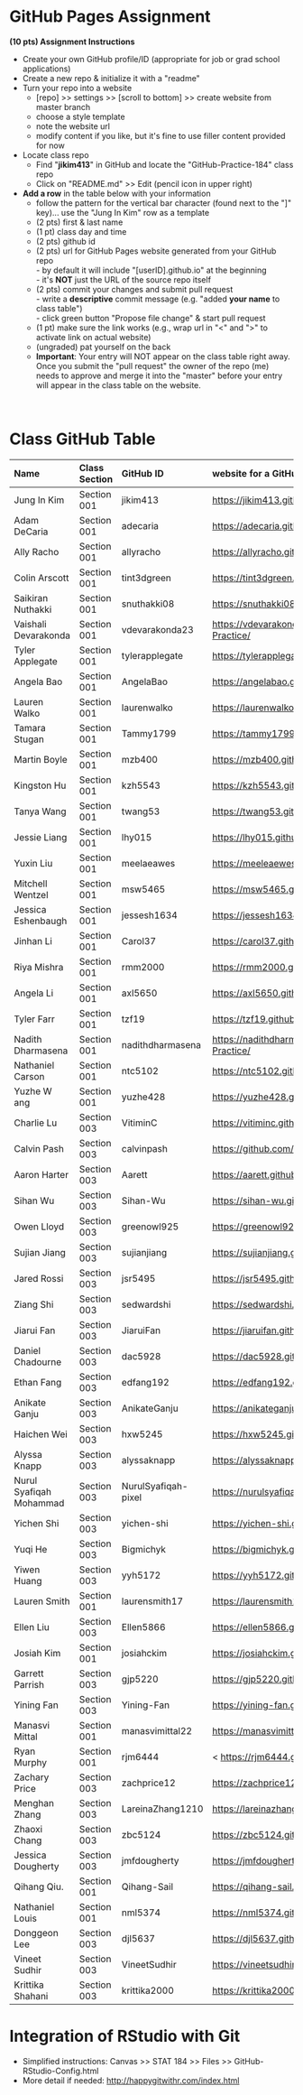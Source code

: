  
# GitHub Pages Assignment

**(10 pts) Assignment Instructions**

- Create your own GitHub profile/ID (appropriate for job or grad school applications)  
- Create a new repo & initialize it with a "readme"   
- Turn your repo into a website  
    - [repo] >> settings >> [scroll to bottom] >> create website from master branch  
    - choose a style template 
    - note the website url  
    - modify content if you like, but it's fine to use filler content provided for now  
- Locate class repo
    - Find "**jikim413**" in GitHub and locate the "GitHub-Practice-184" class repo
    - Click on "README.md" >> Edit (pencil icon in upper right)
- **Add a row** in the table below with your information 
    - follow the pattern for the vertical bar character (found next to the "]" key)... use the "Jung In Kim" row as a template
    - (2 pts) first & last name  
    - (1 pt) class day and time
    - (2 pts) github id  
    - (2 pts) url for GitHub Pages website generated from your GitHub repo   
            - by default it will include "[userID].github.io" at the beginning   
            - it's **NOT** just the URL of the source repo itself  
    - (2 pts) commit your changes and submit pull request   
            - write a **descriptive** commit message (e.g. "added **your name** to class table")  
            - click green button "Propose file change" & start pull request  
    - (1 pt) make sure the link works (e.g., wrap url in "<" and ">" to activate link on actual website)  
    - (ungraded) pat yourself on the back
    - **Important**: Your entry will NOT appear on the class table right away.  Once you submit the "pull request" the owner of the repo (me) needs to approve and merge it into the "master" before your entry will appear in the class table on the website. 

<br>

# Class GitHub Table 

|Name                     |Class Section        |GitHub ID             |website for a GitHub repo                                |  
|:------------------------|:--------------------|:---------------------|:--------------------------------------------------------|  
| Jung In Kim             | Section 001         | jikim413             | <https://jikim413.github.io/>                           | 
| Adam DeCaria            | Section 001         | adecaria             | <https://adecaria.github.io/Github-Practice-Demo/>      |
| Ally Racho              | Section 001         | allyracho            | <https://allyracho.github.io/Github-Practice---Stat184/>|
| Colin Arscott           | Section 001         | tint3dgreen          | <https://tint3dgreen.github.io/184-practice/>           |
| Saikiran Nuthakki       | Section 001         | snuthakki08          | <https://snuthakki08.github.io/STAT-184/>               |
| Vaishali Devarakonda    | Section 001         | vdevarakonda23       | <https://vdevarakonda23.github.io/Stat-184-GitHub-Practice/>  |
| Tyler Applegate         | Section 001         | tylerapplegate       | <https://tylerapplegate.github.io/GitHubPractice/>      |
| Angela Bao              | Section 001         | AngelaBao            | <https://angelabao.github.io/github-stat184/>           |
| Lauren Walko            | Section 001         | laurenwalko          |  https://laurenwalko.github.io/githubpractice184/       |
| Tamara Stugan           | Section 001         | Tammy1799            | <https://tammy1799.github.io/Github-Practice-Demo/>
| Martin Boyle            | Section 001         | mzb400               | <https://mzb400.github.io/Github-Practice/>             |
| Kingston Hu             | Section 001         | kzh5543              | <https://kzh5543.github.io/kingstonhu/>                 |
| Tanya Wang              | Section 001         | twang53              | <https://twang53.github.io/STAT184/>                    |
| Jessie Liang            | Section 001         | lhy015               | <https://lhy015.github.io/Github-Practice-184/>         |
| Yuxin Liu               | Section 001         | meelaeawes           | <https://meeleaewes.github.io/yuxinliu/>                |
| Mitchell Wentzel        | Section 001         | msw5465              | <https://msw5465.github.io/msw5465/>                    |
| Jessica Eshenbaugh      | Section 001         | jessesh1634          | <https://jessesh1634.github.io/Practice-Repository/>    |
| Jinhan Li               | Section 001         | Carol37              | <https://carol37.github.io/STAT-184/>                   |
| Riya Mishra             | Section 001         | rmm2000              | <https://rmm2000.github.io/GithubPractice/>             |
| Angela Li               | Section 001         | axl5650              | <https://axl5650.github.io/>                            |
| Tyler Farr              | Section 001         | tzf19                | <https://tzf19.github.io/Farr_Tyler_Stat184/>           |
| Nadith Dharmasena       | Section 001         | nadithdharmasena     | <https://nadithdharmasena.github.io/Stat-184-Github-Practice/> |
| Nathaniel Carson        | Section 001         | ntc5102              | <https://ntc5102.github.io/repo/>                       |
| Yuzhe W ang             | Section 001         | yuzhe428             | <https://yuzhe428.github.io/Yuzhe-Repo/>                |
| Charlie Lu              | Section 003         | VitiminC             | <https://vitiminc.github.io/GitHub-Practice-STAT-184/>  |
| Calvin Pash             | Section 003         | calvinpash           | <https://github.com/calvinpash/urban-octo-carnival>     |
| Aaron Harter            | Section 003         | Aarett               | <https://aarett.github.io/STAT184_GitHub_Practice_amh7015/>|  
| Sihan Wu                | Section 003         | Sihan-Wu             | <https://sihan-wu.github.io/repo/>
| Owen Lloyd              | Section 003         | greenowl925          | <https://greenowl925.github.io/stat184>                 |  
| Sujian Jiang            | Section 003         | sujianjiang          | <https://sujianjiang.github.io/sujian/>                 |
| Jared Rossi             | Section 003         | jsr5495              | <https://jsr5495.github.io/jsr-repo/>                   |
| Ziang Shi               | Section 003         | sedwardshi           | <https://sedwardshi.github.io/ziang-repo-practice/>     |
| Jiarui Fan              | Section 003         | JiaruiFan            | <https://jiaruifan.github.io/readme/>                   |
| Daniel Chadourne        | Section 003         | dac5928              | <https://dac5928.github.io/Stat-184-Repo/>              |
| Ethan Fang              | Section 003         | edfang192            | <https://edfang192.github.io/Projects/>                 | 
| Anikate Ganju           | Section 003         | AnikateGanju         | <https://anikateganju.github.io/Stat_Playground/>       |
| Haichen Wei             | Section 003         | hxw5245              | <https://hxw5245.github.io/Wei_Repo/>                   |
| Alyssa Knapp            | Section 003         | alyssaknapp          | <https://alyssaknapp.github.io/AlyssaKnapp-Repo/>       |
| Nurul Syafiqah Mohammad | Section 003         | NurulSyafiqah-pixel  | <https://nurulsyafiqah-pixel.github.io/Nurul-repo-lab/> | 
| Yichen Shi              | Section 003         | yichen-shi           | <https://yichen-shi.github.io/Practice/>
| Yuqi He                 | Section 003         | Bigmichyk            | https://bigmichyk.github.io/Yuqi-repo/                  |
| Yiwen Huang             | Section 003         | yyh5172              | <https://yyh5172.github.io/Fall2020_STAT184/>           |
| Lauren Smith            | Section 001         | laurensmith17        | https://laurensmith17.github.io/stat184/                |
| Ellen Liu               | Section 003         | Ellen5866            | <https://ellen5866.github.io/GitHub-Practice-184/>      |
| Josiah Kim | Section 001  | josiahckim | <https://josiahckim.github.io/GitHub-Practice/>|
| Garrett Parrish         | Section 003         | gjp5220              | <https://gjp5220.github.io/Stats184GP/>                 |
| Yining Fan              | Section 003         | Yining-Fan           | <https://yining-fan.github.io/Yining-Repo/>             |
| Manasvi Mittal          | Section 001         | manasvimittal22      | <https://manasvimittal22.github.io/DS-Fall-2020/>       |
| Ryan Murphy             | Section 001         | rjm6444              | < https://rjm6444.github.io/Githbu-Practice-184/>       |
| Zachary Price           | Section 003         | zachprice12          | <https://zachprice12.github.io/Stat-184/>               | 
| Menghan Zhang           | Section 003         | LareinaZhang1210     | <https://lareinazhang1210.github.io/Menghan-Repo/>      | 
| Zhaoxi Chang            | Section 003         | zbc5124              | <https://zbc5124.github.io/Zhaoxi-Repo/>                |
| Jessica Dougherty       | Section 003 |jmfdougherty |  https://jmfdougherty.github.io/Dougherty-Stat184/
| Qihang Qiu.             | Section 001         | Qihang-Sail          | <https://qihang-sail.github.io/GitHub-Practice-184/.>.  |
| Nathaniel Louis         | Section 001         | nml5374              | <https://nml5374.github.io/>                            |
| Donggeon Lee            | Section 003         | djl5637              | <https://djl5637.github.io/STAT184/>                    | 
| Vineet Sudhir           | Section 003         | VineetSudhir         | <https://vineetsudhir.github.io/Vineet-Repo/>           |
| Krittika Shahani        | Section 003         | krittika2000         | <https://krittika2000.github.io/Github-Practice-184/>   | 

# Integration of RStudio with Git

- Simplified instructions: Canvas >> STAT 184 >> Files >> GitHub-RStudio-Config.html  
- More detail if needed: <http://happygitwithr.com/index.html>


